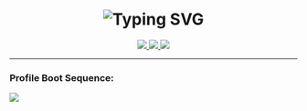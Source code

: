 <h1 align="center">
  <img src="https://readme-typing-svg.demolab.com?font=Fira+Code&duration=3000&pause=1000&color=FF0055&center=true&vCenter=true&width=435&lines=Rhein+Sakatoku;true+hacker;cyberpsycho+mode+%F0%9F%92%80" alt="Typing SVG" />
</h1>


<p align="center">
  <a href="https://rheinsakatoku.github.io" target="_blank">
    <img src="https://komarev.com/ghpvc/?username=RheinSakatoku&style=flat-square&color=ff0066&label=cyber%20scans" />
  </a>
  <a href="https://rheinsakatoku.github.io" target="_blank">
    <img src="https://img.shields.io/badge/%20status-CYBERACTIVE-%23ff0066?style=flat-square&logo=codersrank&logoColor=white" />
  </a>
  <a href="https://rheinsakatoku.github.io" target="_blank">
    <img src="https://img.shields.io/badge/%20brainmode-unstable%20-%23ff0033?style=flat-square&logo=probot&logoColor=white" />
  </a>
</p>



---

### Profile Boot Sequence:

<p align="left">
  <img src="https://readme-typing-svg.demolab.com?font=Fira+Code&size=14&duration=2500&pause=500&color=FFFF33&multiline=true&width=600&height=180&lines=%3E%20Initializing%20cyberdeck...;%3E%20Injecting%20JS_Overclock.dll;%3E%20Mounting%20dreamcore.sys;%3E%20Tracing%20ghost-signal...;%3E%20Spawning%20daemon%20%5B%20%E2%96%88%20%E2%96%88%20%E2%96%93%20%E2%96%93%20%E2%96%92%20%E2%96%92%20%E2%96%91%20%E2%96%91%20%5D;%3E%20ACCESS%20GRANTED;%3E%20Executing%20%2Fneuro%2Fscripts%2Finit.bash;%3E%20echo%20%22Rhein%20Sakatoku%20online%22" />
</p>






